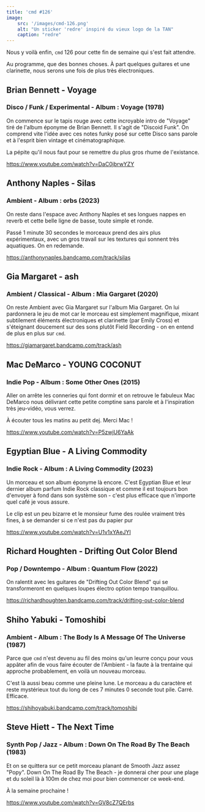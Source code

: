 ```yaml
---
title: 'cmd #126'
image:
    src: '/images/cmd-126.png'
    alt: "Un sticker 'redre' inspiré du vieux logo de la TAN"
    caption: "redre"
---
```


Nous y voilà enfin, `cmd` 126 pour cette fin de semaine qui s'est fait attendre.

Au programme, que des bonnes choses. À part quelques guitares et une clarinette, nous serons une fois de plus très électroniques.

## Brian Bennett - Voyage 
### Disco / Funk / Experimental - Album : Voyage (1978)

On commence sur le tapis rouge avec cette incroyable intro de "Voyage" tiré de l'album éponyme de Brian Bennett. Il s'agit de "Discoid Funk". On comprend vite l'idée avec ces notes funky posé sur cette Disco sans parole et à l'esprit bien vintage et cinématographique.

La pépite qu'il nous faut pour se remettre du plus gros rhume de l'existance.

https://www.youtube.com/watch?v=DaC0jbrwYZY

## Anthony Naples - Silas 
### Ambient - Album : orbs (2023)

On reste dans l'espace avec Anthony Naples et ses longues nappes en reverb et cette belle ligne de basse, toute simple et ronde.

Passé 1 minute 30 secondes le morceaux prend des airs plus expérimentaux, avec un gros travail sur les textures qui sonnent très aquatiques. On en redemande.

https://anthonynaples.bandcamp.com/track/silas

## Gia Margaret - ash 
### Ambient / Classical - Album : Mia Gargaret (2020)

On reste Ambient avec Gia Margaret sur l'album Mia Gargaret. On lui pardonnera le jeu de mot car le morceau est simplement magnifique, mixant subtilement éléments électroniques et clarinette (par Emily Cross) et s'éteignant doucement sur des sons plutôt Field Recording - on en entend de plus en plus sur `cmd`.

https://giamargaret.bandcamp.com/track/ash

## Mac DeMarco - YOUNG COCONUT 
### Indie Pop - Album : Some Other Ones (2015)

Aller on arrête les conneries qui font dormir et on retrouve le fabuleux Mac DeMarco nous délivrant cette petite comptine sans parole et à l'inspiration très jeu-vidéo, vous verrez. 

À écouter tous les matins au petit dej. Merci Mac !

https://www.youtube.com/watch?v=P5zwjU6YaAk

## Egyptian Blue - A Living Commodity 
### Indie Rock - Album : A Living Commodity (2023)

Un morceau et son album éponyme là encore. C'est Egyptian Blue et leur dernier album parfum Indie Rock classique et comme il est toujours bon d'envoyer à fond dans son système son - c'est plus efficace que n'importe quel café je vous assure.

Le clip est un peu bizarre et le monsieur fume des roulée vraiment très fines, à se demander si ce n'est pas du papier pur

https://www.youtube.com/watch?v=U1v1xYAeJYI

## Richard Houghten - Drifting Out Color Blend 
### Pop / Downtempo - Album : Quantum Flow (2022)

On ralentit avec les guitares de "Drifting Out Color Blend" qui se transformeront en quelques loupes électro option tempo tranquillou.

https://richardhoughten.bandcamp.com/track/drifting-out-color-blend

## Shiho Yabuki - Tomoshibi 
### Ambient - Album : The Body Is A Message Of The Universe (1987)

Parce que `cmd` n'est devenu au fil des moins qu'un leurre conçu pour vous appâter afin de vous faire écouter de l'Ambient - la faute à la trentaine qui approche probablement, en voilà un nouveau morceau.

C'est là aussi beau comme une pleine lune. Le morceau a du caractère et reste mystérieux tout du long de ces 7 minutes 0 seconde tout pile. Carré. Efficace.

https://shihoyabuki.bandcamp.com/track/tomoshibi

## Steve Hiett - The Next Time
### Synth Pop / Jazz - Album : Down On The Road By The Beach (1983)

Et on se quittera sur ce petit morceau planant de Smooth Jazz assez "Popy". Down On The Road By The Beach - je donnerai cher pour une plage et du soleil là à 100m de chez moi pour bien commencer ce week-end.

À la semaine prochaine !

https://www.youtube.com/watch?v=GV8cZ7QErbs
